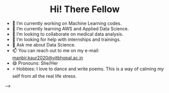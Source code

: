                                                             
  
<!--
**MANN0503/MANN0503** is a ✨ _special_ ✨ repository because its `README.md` (this file) appears on your GitHub profile.

Here are some ideas to get you started:
-->

<h1 align = 'center'>Hi! There Fellow</h1>

- 🔭 I’m currently working on Machine Learning codes.
- 🌱 I’m currently learning AWS and Applied Data Science.
- 👯 I’m looking to collaborate on medical data analysis.
- 🤔 I’m looking for help with internships and trainings.
- 💬 Ask me about Data Science. 
- 📫 You can reach out to me on my e-mail: manbir.kaur2020@vitbhopal.ac.in
- 😄 Pronouns: She/Her
- ⚡ Hobbies: I love to dance and write poems. This is a way of calming my self from all the real life stress. 

-->
